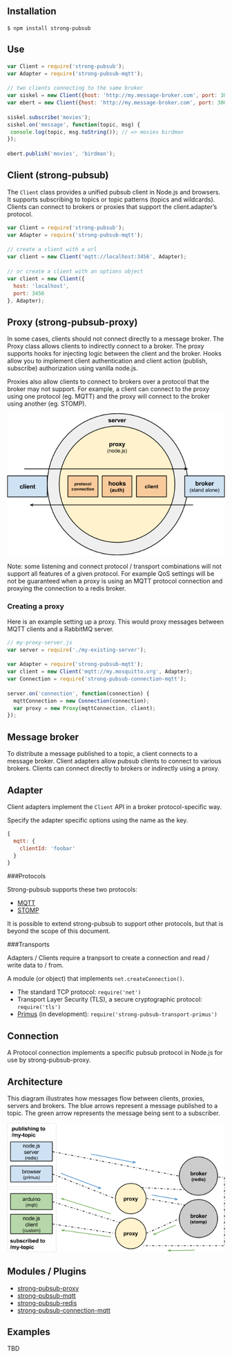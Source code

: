 ## Installation

```
$ npm install strong-pubsub
```

## Use

```js
var Client = require('strong-pubsub');
var Adapter = require('strong-pubsub-mqtt');

// two clients connecting to the same broker
var siskel = new Client({host: 'http://my.message-broker.com', port: 3000}, Adapter);
var ebert = new Client({host: 'http://my.message-broker.com', port: 3000}, Adapter);

siskel.subscribe('movies');
siskel.on('message', function(topic, msg) {
 console.log(topic, msg.toString()); // => movies birdman
});

ebert.publish('movies', 'birdman');
```

## Client (strong-pubsub)

The `Client` class provides a unified pubsub client in Node.js and browsers. It supports subscribing 
to topics or topic patterns (topics and wildcards). Clients can connect to brokers or proxies that support 
the client.adapter’s protocol.

```js
var Client = require('strong-pubsub');
var Adapter = require('strong-pubsub-mqtt');

// create a client with a url
var client = new Client('mqtt://localhost:3456', Adapter);

// or create a client with an options object
var client = new Client({
  host: 'localhost',
  port: 3456
}, Adapter);
```

## Proxy (strong-pubsub-proxy)

In some cases, clients should not connect directly to a message broker. The Proxy class allows 
clients to indirectly connect to a broker. The proxy supports hooks for injecting logic between the 
client and the broker. Hooks allow you to implement client authentication and client action (publish, subscribe) 
authorization using vanilla node.js.

Proxies also allow clients to connect to brokers over a protocol that the broker may not support. 
For example, a client can connect to the proxy using one protocol (eg. MQTT) and the proxy will connect 
to the broker using another (eg. STOMP).

![Proxy](/assets/proxy.png "Pubsub Proxy")

Note: some listening and connect protocol / transport combinations will not support all features of a given protocol. For example QoS settings will be not be guaranteed when a proxy is using an MQTT protocol connection and proxying the connection to a redis broker.

### Creating a proxy

Here is an example setting up a proxy. This would proxy messages between MQTT clients and a RabbitMQ server.

```js
// my-proxy-server.js
var server = require('./my-existing-server');

var Adapter = require('strong-pubsub-mqtt');
var client = new Client('mqtt://my.mosquitto.org', Adapter);
var Connection = require('strong-pubsub-connection-mqtt');

server.on('connection', function(connection) {
  mqttConnection = new Connection(connection);
  var proxy = new Proxy(mqttConnection, client);
});
```

## Message broker

To distribute a message published to a topic, a client connects to a message broker. 
Client adapters allow pubsub clients to connect to various brokers. Clients can connect directly 
to brokers or indirectly using a proxy.
 
## Adapter

Client adapters implement the `Client` API in a broker protocol-specific way.

Specify the adapter specific options using the name as the key.

```js
{
  mqtt: {
    clientId: 'foobar'
  }
}
```

###Protocols

Strong-pubsub supports these two protocols:

- [MQTT](http://mqtt.org/) 
- [STOMP](https://stomp.github.io/)

It is possible to extend strong-pubsub to support other protocols, but that is beyond the scope of this document.

###Transports

Adapters / Clients require a tranpsort to create a connection and read / write data to / from.

A module (or object) that implements `net.createConnection()`.

- The standard TCP protocol: `require('net')`
- Transport Layer Security (TLS), a secure cryptographic protocol: `require('tls')`
- [Primus](https://github.com/primus/primus) (in development): `require('strong-pubsub-transport-primus')`  

## Connection

A Protocol connection implements a specific pubsub protocol in Node.js for use by strong-pubsub-proxy.
 
## Architecture

This diagram illustrates how messages flow between clients, proxies, servers and brokers. 
The blue arrows represent a message published to a topic. The green arrow represents the message 
being sent to a subscriber.

![Pubsub Architecture](/assets/pubsub-arch.png "Pubsub Architecture")
 
## Modules / Plugins

- [strong-pubsub-proxy](http://github.com/strongloop/strong-pubsub-proxy)
- [strong-pubsub-mqtt](http://github.com/strongloop/strong-pubsub-mqtt)
- [strong-pubsub-redis](http://github.com/strongloop/strong-pubsub-redis)
- [strong-pubsub-connection-mqtt](http://github.com/strongloop/strong-pubsub-connection-mqtt)
   
## Examples

TBD
